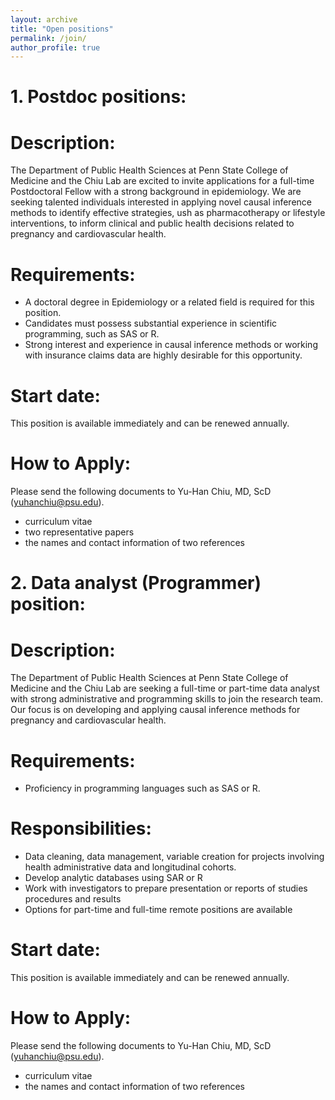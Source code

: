 ```yaml
---
layout: archive
title: "Open positions"
permalink: /join/
author_profile: true
--- 
```

# 1. Postdoc positions: 

Description: 
======
The Department of Public Health Sciences at Penn State College of Medicine and the Chiu Lab are excited to invite applications for a full-time Postdoctoral Fellow with a strong background in epidemiology. We are seeking talented individuals interested in applying novel causal inference methods to identify effective strategies, ush as pharmacotherapy or lifestyle interventions, to inform clinical and public health decisions related to pregnancy and cardiovascular health. 

Requirements: 
======
*	A doctoral degree in Epidemiology or a related field is required for this position.
*	Candidates must possess substantial experience in scientific programming, such as SAS or R. 
*	Strong interest and experience in causal inference methods or working with insurance claims data are highly desirable for this opportunity.

Start date:
======
This position is available immediately and can be renewed annually.

How to Apply: 
======
Please send the following documents to Yu-Han Chiu, MD, ScD (yuhanchiu@psu.edu).
* curriculum vitae
*	two representative papers
*	the names and contact information of two references

  

# 2. Data analyst (Programmer) position: 

Description: 
======
The Department of Public Health Sciences at Penn State College of Medicine and the Chiu Lab are seeking a full-time or part-time data analyst with strong administrative and programming skills to join the research team. Our focus is on developing and applying causal inference methods for pregnancy and cardiovascular health. 

Requirements: 
======
*	Proficiency in programming languages such as SAS or R. 

Responsibilities: 
======
*	Data cleaning, data management, variable creation for projects involving health administrative data and longitudinal cohorts.
*	Develop analytic databases using SAR or R 
*	Work with investigators to prepare presentation or reports of studies procedures and results
*	Options for part-time and full-time remote positions are available

Start date:
======
This position is available immediately and can be renewed annually.

How to Apply: 
======
Please send the following documents to Yu-Han Chiu, MD, ScD (yuhanchiu@psu.edu).
* curriculum vitae
*	the names and contact information of two references
